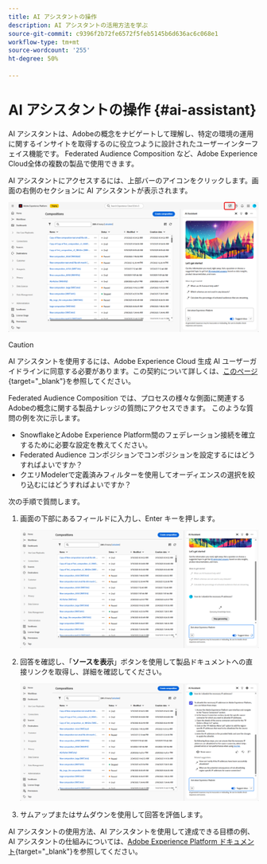 ```yaml
---
title: AI アシスタントの操作
description: AI アシスタントの活用方法を学ぶ
source-git-commit: c9396f2b72fe6572f5feb5145b6d636ac6c068e1
workflow-type: tm+mt
source-wordcount: '255'
ht-degree: 50%

---
```


# AI アシスタントの操作 {#ai-assistant}

AI アシスタントは、Adobeの概念をナビゲートして理解し、特定の環境の運用に関するインサイトを取得するのに役立つように設計されたユーザーインターフェイス機能です。 Federated Audience Composition など、Adobe Experience Cloud全体の複数の製品で使用できます。

AI アシスタントにアクセスするには、上部バーのアイコンをクリックします。画面の右側のセクションに AI アシスタントが表示されます。

![](assets/do-not-localize/ai-assistant-open.png)


>[!CAUTION]
>
>AI アシスタントを使用するには、Adobe Experience Cloud 生成 AI ユーザーガイドラインに同意する必要があります。この契約について詳しくは、[このページ](https://experienceleague.adobe.com/ja/docs/experience-platform/ai-assistant/home){target="_blank"}を参照してください。

Federated Audience Composition では、プロセスの様々な側面に関連するAdobeの概念に関する製品ナレッジの質問にアクセスできます。 このような質問の例を次に示します。

* SnowflakeとAdobe Experience Platform間のフェデレーション接続を確立するために必要な設定を教えてください。
* Federated Audience コンポジションでコンポジションを設定するにはどうすればよいですか？
* クエリModelerで定義済みフィルターを使用してオーディエンスの選択を絞り込むにはどうすればよいですか？

次の手順で質問します。

1. 画面の下部にあるフィールドに入力し、Enter キーを押します。

   ![](assets/do-not-localize/ai-assistant-ask.png)

1. 回答を確認し、「**ソースを表示**」ボタンを使用して製品ドキュメントへの直接リンクを取得し、詳細を確認してください。

   ![](assets/do-not-localize/ai-assistant-answer.png)

1. サムアップまたはサムダウンを使用して回答を評価します。

AI アシスタントの使用方法、AI アシスタントを使用して達成できる目標の例、AI アシスタントの仕組みについては、[Adobe Experience Platform ドキュメント](https://experienceleague.adobe.com/ja/docs/experience-platform/ai-assistant/home){target="_blank"}を参照してください。
